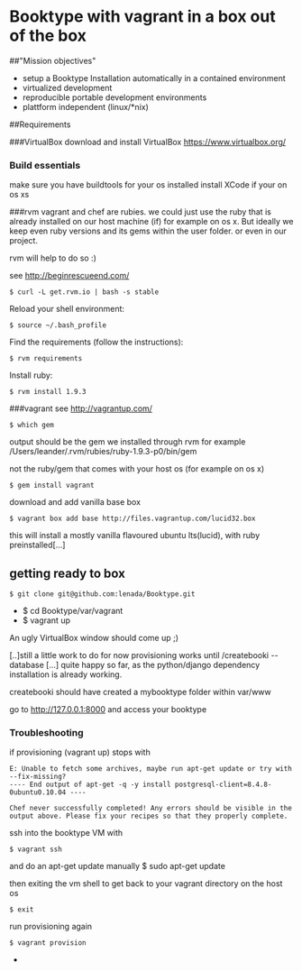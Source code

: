 # Booktype with vagrant in a box out of the box

##"Mission objectives"
 - setup a Booktype Installation automatically in a contained environment
 - virtualized development
 - reproducible portable development environments
 - plattform independent (linux/*nix)

##Requirements

###VirtualBox
download and install VirtualBox
https://www.virtualbox.org/
### Build essentials
make sure you have buildtools for your os installed
install XCode if your on os xs

###rvm
vagrant and chef are rubies. we could just use the ruby that is already installed on our host machine (if) for example on os x.
But ideally we keep even ruby versions and its gems within the user folder.
or even in our project.

rvm will help to do so :)

see http://beginrescueend.com/ 

    $ curl -L get.rvm.io | bash -s stable
Reload your shell environment:
       
    $ source ~/.bash_profile
Find the requirements (follow the instructions):

    $ rvm requirements
Install ruby:

    
    $ rvm install 1.9.3


###vagrant
see http://vagrantup.com/

	$ which gem

output should be the gem we installed through rvm 
for example /Users/leander/.rvm/rubies/ruby-1.9.3-p0/bin/gem

not the ruby/gem that comes with your host os (for example on os x)

	$ gem install vagrant

download and add vanilla base box

    $ vagrant box add base http://files.vagrantup.com/lucid32.box
  
this will install a mostly vanilla flavoured ubuntu lts(lucid), with ruby preinstalled[…]



## getting ready to box
    $ git clone git@github.com:lenada/Booktype.git
-
    $ cd Booktype/var/vagrant
-
    $ vagrant up

An ugly VirtualBox window should come up ;)

[..]still a little work to do
for now provisioning works until /createbooki --database […]
quite happy so far, as the python/django dependency installation is already working.

createbooki should have created a mybooktype folder within var/www

go to http://127.0.0.1:8000
and access your booktype

### Troubleshooting
if provisioning (vagrant up) stops with
       
    E: Unable to fetch some archives, maybe run apt-get update or try with --fix-missing?
    ---- End output of apt-get -q -y install postgresql-client=8.4.8-0ubuntu0.10.04 ----

    Chef never successfully completed! Any errors should be visible in the
    output above. Please fix your recipes so that they properly complete.

ssh into the booktype VM with

    $ vagrant ssh
and do an apt-get update manually
    $ sudo apt-get update

then exiting the vm shell to get back to your vagrant directory on the host os

    $ exit

run provisioning again

    $ vagrant provision

-